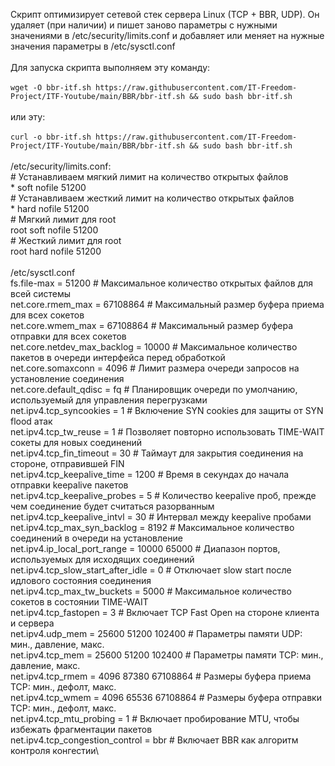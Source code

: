 Скрипт оптимизирует сетевой стек сервера Linux (TCP + BBR, UDP). Он удаляет (при наличии) и пишет заново параметры с нужными значениями в /etc/security/limits.conf и добавляет или меняет на нужные значения параметры в /etc/sysctl.conf\
\
Для запуска скрипта выполняем эту команду:\
\
```wget -O bbr-itf.sh https://raw.githubusercontent.com/IT-Freedom-Project/ITF-Youtube/main/BBR/bbr-itf.sh && sudo bash bbr-itf.sh```\
\
или эту: \
\
```curl -o bbr-itf.sh https://raw.githubusercontent.com/IT-Freedom-Project/ITF-Youtube/main/BBR/bbr-itf.sh && sudo bash bbr-itf.sh``` \
\
 /etc/security/limits.conf:\
\# Устанавливаем мягкий лимит на количество открытых файлов\
\* soft nofile 51200 \
\# Устанавливаем жесткий лимит на количество открытых файлов\
\* hard nofile 51200 \
\# Мягкий лимит для root\
root soft nofile 51200\
\# Жесткий лимит для root\
root hard nofile 51200\
\
/etc/sysctl.conf\
fs.file-max = 51200 # Максимальное количество открытых файлов для всей системы\
net.core.rmem_max = 67108864 # Максимальный размер буфера приема для всех сокетов\
net.core.wmem_max = 67108864 # Максимальный размер буфера отправки для всех сокетов\
net.core.netdev_max_backlog = 10000 # Максимальное количество пакетов в очереди интерфейса перед обработкой\
net.core.somaxconn = 4096 # Лимит размера очереди запросов на установление соединения\
net.core.default_qdisc = fq # Планировщик очереди по умолчанию, используемый для управления перегрузками\
net.ipv4.tcp_syncookies = 1 # Включение SYN cookies для защиты от SYN flood атак\
net.ipv4.tcp_tw_reuse = 1 # Позволяет повторно использовать TIME-WAIT сокеты для новых соединений\
net.ipv4.tcp_fin_timeout = 30 # Таймаут для закрытия соединения на стороне, отправившей FIN\
net.ipv4.tcp_keepalive_time = 1200 # Время в секундах до начала отправки keepalive пакетов\
net.ipv4.tcp_keepalive_probes = 5 # Количество keepalive проб, прежде чем соединение будет считаться разорванным\
net.ipv4.tcp_keepalive_intvl = 30 # Интервал между keepalive пробами\
net.ipv4.tcp_max_syn_backlog = 8192 # Максимальное количество соединений в очереди на установление\
net.ipv4.ip_local_port_range = 10000 65000 # Диапазон портов, используемых для исходящих соединений\
net.ipv4.tcp_slow_start_after_idle = 0 # Отключает slow start после идлового состояния соединения\
net.ipv4.tcp_max_tw_buckets = 5000 # Максимальное количество сокетов в состоянии TIME-WAIT\
net.ipv4.tcp_fastopen = 3 # Включает TCP Fast Open на стороне клиента и сервера\
net.ipv4.udp_mem = 25600 51200 102400 # Параметры памяти UDP: мин., давление, макс.\
net.ipv4.tcp_mem = 25600 51200 102400 # Параметры памяти TCP: мин., давление, макс.\
net.ipv4.tcp_rmem = 4096 87380 67108864 # Размеры буфера приема TCP: мин., дефолт, макс.\
net.ipv4.tcp_wmem = 4096 65536 67108864 # Размеры буфера отправки TCP: мин., дефолт, макс.\
net.ipv4.tcp_mtu_probing = 1 # Включает пробирование MTU, чтобы избежать фрагментации пакетов\
net.ipv4.tcp_congestion_control = bbr # Включает BBR как алгоритм контроля конгестии\
